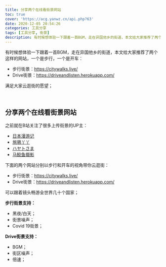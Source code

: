 ```yaml
---
title: 分享两个在线看街景网站
toc: true
cover: 'https://acg.yanwz.cn/api.php?63'
date: 2020-12-05 20:54:26
categories: 工具分享
tags: [工具分享, 街景]
description: 有时候想体验一下跟着一首BGM，走在异国他乡的街道，本文给大家推荐了两个这样的网站，一个是步行，一个是开车；
---
```


有时候想体验一下跟着一首BGM，走在异国他乡的街道，本文给大家推荐了两个这样的网站，一个是步行，一个是开车：

-   步行街景：https://citywalks.live/
-   Drive街景：https://driveandlisten.herokuapp.com/

满足大家云逛街的愿望；

<br/>

<!--more-->

## 分享两个在线看街景网站

之前就在B站关注了很多上传街景的UP主：

-   [日本漫游记](https://space.bilibili.com/596871270/)
-   [旅鴉丫丫](https://space.bilibili.com/3194669/)
-   [ハヤトさま](https://space.bilibili.com/21039648/)
-   [马鲛鱼摄影](https://space.bilibili.com/26362491/)

下面的两个网站分别以步行和开车的视角带你云逛街：

-   步行街景：https://citywalks.live/
-   Drive街景：https://driveandlisten.herokuapp.com/

可以跟着镜头畅游全世界几十个国家；

**步行街景支持：**

-   黑夜/白天；
-   街景噪声；
-   Covid 19街景；

**Drive街景支持：**

-   BGM；
-   街区噪声；
-   倍速；

<br/>
